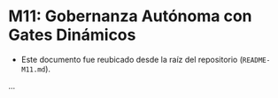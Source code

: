 # M11: Gobernanza Autónoma con Gates Dinámicos

- Este documento fue reubicado desde la raíz del repositorio (`README-M11.md`).

...
